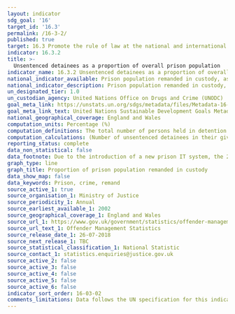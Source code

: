 ```yaml
---
layout: indicator
sdg_goal: '16'
target_id: '16.3'
permalink: /16-3-2/
published: true
target: 16.3 Promote the rule of law at the national and international levels and ensure equal access to justice for all
indicator: 16.3.2
title: >-
  Unsentenced detainees as a proportion of overall prison population
indicator_name: 16.3.2 Unsentenced detainees as a proportion of overall prison population
national_indicator_available: Prison population remanded in custody, as a proportion of overall prison population
national_indicator_description: Prison population remanded in custody, as a proportion of overall prison population
un_designated_tier: 1.0
un_custodian_agency: United Nations Office on Drugs and Crime (UNODC)
goal_meta_link: https://unstats.un.org/sdgs/metadata/files/Metadata-16-03-02.pdf
goal_meta_link_text: United Nations Sustainable Development Goals Metadata (PDF 209 KB)
national_geographical_coverage: England and Wales
computation_units: Percentage (%)
computation_definitions: The total number of persons held in detention who have not yet been sentenced, as a percentage of the total number of persons held in detention, on a specified date.
computation_calculations: (Number of unsentenced detainees in their given group / prison population in their given group) * 100
reporting_status: complete
data_non_statistical: false
data_footnote: Due to the introduction of a new prison IT system, the 2010 prison population data is now taken from a different source. The figures from both the old (2009) and new (2009a) systems have been presented to aid comparison.
graph_type: line
graph_title: Proportion of prison population remanded in custody
data_show_map: false
data_keywords: Prison, crime, remand
source_active_1: true
source_organisation_1: Ministry of Justice
source_periodicity_1: Annual
source_earliest_available_1: 2002
source_geographical_coverage_1: England and Wales
source_url_1: https://www.gov.uk/government/statistics/offender-management-statistics-quarterly-january-to-march-2018
source_url_text_1: Offender Management Statistics
source_release_date_1: 26-07-2018
source_next_release_1: TBC
source_statistical_classification_1: National Statistic
source_contact_1: statistics.enquiries@justice.gov.uk
source_active_2: false
source_active_3: false
source_active_4: false
source_active_5: false
source_active_6: false
indicator_sort_order: 16-03-02
comments_limitations: Data follows the UN specification for this indicator. This indicator has not been identified in collaboration with topic experts.
---
```

